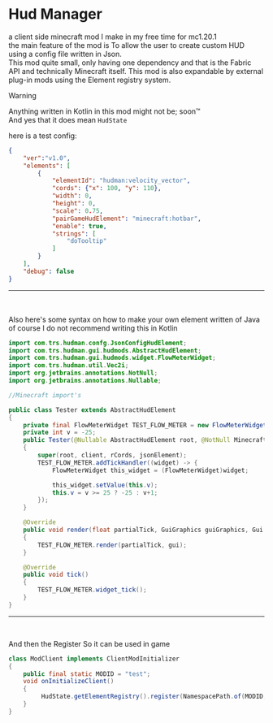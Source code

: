 <?--
Copyright (C) 2024  Tete

This program is free software: you can redistribute it and/or modify
it under the terms of the GNU General Public License as published by
the Free Software Foundation, either version 3 of the License, or
(at your option) any later version.

This program is distributed in the hope that it will be useful,
but WITHOUT ANY WARRANTY; without even the implied warranty of
MERCHANTABILITY or FITNESS FOR A PARTICULAR PURPOSE.  See the
GNU General Public License for more details.

You should have received a copy of the GNU General Public License
along with this program.  If not, see "https://www.gnu.org/licenses/"
--?>
# Hud Manager
a client side minecraft mod I make in my free time for mc1.20.1    
the main feature of the mod is To allow the user to create custom HUD using a config file written in Json.  
This mod quite small, only having one dependency and that is the Fabric API and technically Minecraft itself.
This mod is also expandable by external plug-in mods using the Element registry system.

> [!WARNING]
> Anything written in Kotlin in this mod might not be; soon™<br>
> And yes that it does mean `HudState`


here is a test config:
```json
{
    "ver":"v1.0",
    "elements": [
        {
            "elementId": "hudman:velocity_vector",
            "cords": {"x": 100, "y": 110},
            "width": 0,
            "height": 0,
            "scale": 0.75,
            "pairGameHudElement": "minecraft:hotbar",
            "enable": true,
            "strings": [
                "doTooltip"
            ]
        }
    ],
    "debug": false
}   
```


<hr>
<br>
<br>
Also here's some syntax on how to make your own element written of Java of course   
I do not recommend writing this in Kotlin

```java
import com.trs.hudman.confg.JsonConfigHudElement;
import com.trs.hudman.gui.hudmods.AbstractHudElement;
import com.trs.hudman.gui.hudmods.widget.FlowMeterWidget;
import com.trs.hudman.util.Vec2i;
import org.jetbrains.annotations.NotNull;
import org.jetbrains.annotations.Nullable;

//Minecraft import's

public class Tester extends AbstractHudElement
{
    private final FlowMeterWidget TEST_FLOW_METER = new FlowMeterWidget(getCords().x(), getCords().x(), 0.5f);
    private int v = -25;
    public Tester(@Nullable AbstractHudElement root, @NotNull Minecraft client, @NotNull Vec2i rCords, @NotNull JsonConfgHudElement jsonElement)
    {
        super(root, client, rCords, jsonElement);
        TEST_FLOW_METER.addTickHandler((widget) -> {
            FlowMeterWidget this_widget = (FlowMeterWidget)widget;

            this_widget.setValue(this.v);
            this.v = v >= 25 ? -25 : v+1;
        });
    }

    @Override
    public void render(float partialTick, GuiGraphics guiGraphics, Gui gui)
    {
        TEST_FLOW_METER.render(partialTick, gui);
    }

    @Override
    public void tick()
    {
        TEST_FLOW_METER.widget_tick();
    }
}
```
<hr>
<br>

And then the Register So it can be used in game
``` java
class ModClient implements ClientModInitializer
{
    public final static MODID = "test";
    void onInitializeClient()
    {
         HudState.getElementRegistry().register(NamespacePath.of(MODID, "test_text"), Tester::new);
    }
}
```
